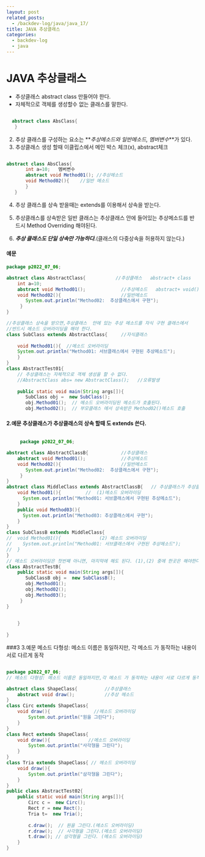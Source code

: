 ```yaml
---
layout: post
related_posts:
  - /backdev-log/java/java_17/
title: JAVA 추상클래스
categories: 
  - backdev-log
  - java
---
```



# JAVA 추상클래스

* 추상클래스 abstract class 만들어야 한다. 
* 자체적으로 객체를 생성할수 없는 클래스를 말한다.

```java

  abstract class AbsClass{
   }

```

2. 추상 클래스를 구성하는 요소는 **_추상메소드와 일반메소드, 멤버변수_**가 있다.
3. 추상클래스 생성 할때 이클립스에서 메인 박스 체크(x), abstract체크

```java

abstract class AbsClass{
       int a=10;   멤버변수                            
       abstract void Method01(); //추상메소드
       void Method02(){    //일반 메소드
       }
   }
```

4. 추상 클래스를 상속 받을때는 extends를 이용해서 상속을 받는다.

5. 추상클래스를 상속받은 일반 클래스는 추상클래스 안에 들어있는
   추상메소드를 반드시 Method Overriding 해야된다.

6. **_추상 클래스도 단일 상속만 가능하다._**(클래스의 다중상속을 허용하지 않는다.)

#### 예문  

```java
package p2022_07_06;

abstract class AbstractClass{           //추상클래스   abstract+ class
	int a=10;                          
	abstract void Method01();             //추상메소드   abstract+ void();
	void Method02(){                      //일반메소드
	   System.out.println("Method02:  추상클래스에서 구현");
	 }
}

//추상클래스 상속을 받으면,추상클래스  안에 있는 추상 메소드를 자식 구현 클래스에서
//반드시 메소드 오버라이딩을 해야 한다. 
class SubClass extends AbstractClass{	  //자식클래스 
	
	void Method01(){  //메소드 오버라이딩       
	System.out.println("Method01: 서브클래스에서 구현된 추상메소드");
	}	
}
class AbstractTest01{
	// 추상클래스는 자체적으로 객체 생성을 할 수 없다. 
	//AbstractClass abs= new AbstractClass();   //오류발생
	
	public static void main(String args[]){
	   SubClass obj =  new SubClass();
	   obj.Method01();  // 메소드 오버라이딩된 메소드가 호출된다. 
	   obj.Method02();	// 부모클래스 에서 상속받은 Method02()메소드 호출 

```

#### 2.예문  추상클래스가 추상클래스의 상속 할때 도 extends 쓴다.

```java

     package p2022_07_06;

abstract class AbstractClassB{            //추상클래스
	abstract void Method01();             //추상메소드
	void Method02(){                      //일반메소드 
	   System.out.println("Method02:  추상클래스에서 구현");
	 }
}
abstract class MiddleClass extends AbstractClassB{   // 추상클래스가 추상클래스의 상속 할때 도 extends 쓴다. 
	void Method01(){         //  (1)메소드 오버라이딩
	  System.out.println("Method01: 서브클래스에서 구현된 추상메소드");
	}
	public void Method03(){
	  System.out.println("Method03: 추상클래스에서 구현");
	}
}
class SubClassB extends MiddleClass{
//	void Method01(){              (2) 메소드 오버라이딩       
//	  System.out.println("Method01: 서브클래스에서 구현된 추상메소드");
//	}
}
// 메소드 오버라이딩은 첫번째 아니면, 마지막에 해도 된다. (1),(2) 중에 한곳은 해야한다. 
class AbstractTestB{
	public static void main(String args[]){
	   SubClassB obj =  new SubClassB();
	   obj.Method01();
	   obj.Method02();
	   obj.Method03();
	 }
}
	   
	   
	}
	
}
```

###3  3.예문  메소드 다형성: 메소드 이름은 동일하지만,  각 메소드 가 동작하는 내용이 서로 다르게 동작

```java

package p2022_07_06;
// 메소드 다형성: 메소드 이름은 동일하지만,각 메소드 가 동작하는 내용이 서로 다르게 동작

abstract class ShapeClass{          //추상클래스
	abstract void draw();           //추상 메소드 
}
class Circ extends ShapeClass{
	void draw(){                //메소드 오버라이딩
		System.out.println("원을 그린다");
	}
}
class Rect extends ShapeClass{
	void draw(){              //메소드 오버라이딩
		System.out.println("사각형을 그린다");
	}
}
class Tria extends ShapeClass{ // 메소드 오버라이딩 
	void draw(){
		System.out.println("삼각형을 그린다");
	}
}
public class AbstractTest02{
	public static void main(String args[]){
		Circ c =  new Circ();
		Rect r = new Rect();
		Tria t=  new Tria();
	
		c.draw();  // 원을 그린다.(메소드 오버라이딩)
		r.draw();  // 사각형을 그린다.(메소드 오버라이딩)
		t.draw(); // 삼각형을 그린다. (메소드 오버라이딩)
	}
}
```



